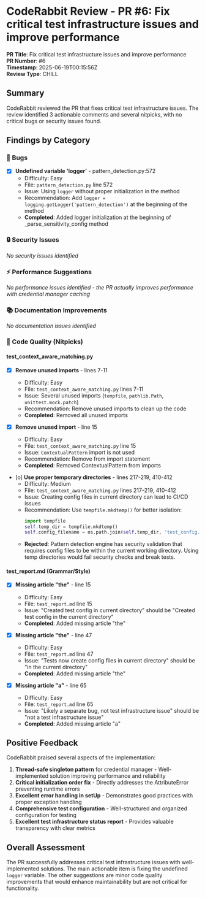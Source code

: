# CodeRabbit Review - PR #6: Fix critical test infrastructure issues and improve performance

**PR Title**: Fix critical test infrastructure issues and improve performance  
**PR Number**: #6  
**Timestamp**: 2025-06-19T00:15:56Z  
**Review Type**: CHILL  

## Summary

CodeRabbit reviewed the PR that fixes critical test infrastructure issues. The review identified 3 actionable comments and several nitpicks, with no critical bugs or security issues found.

## Findings by Category

### 🐛 Bugs

- [x] **Undefined variable 'logger'** - pattern_detection.py:572
  - Difficulty: Easy
  - File: `pattern_detection.py` line 572
  - Issue: Using `logger` without proper initialization in the method
  - Recommendation: Add `logger = logging.getLogger('pattern_detection')` at the beginning of the method
  - **Completed**: Added logger initialization at the beginning of _parse_sensitivity_config method

### 🔒 Security Issues

*No security issues identified*

### ⚡ Performance Suggestions

*No performance issues identified - the PR actually improves performance with credential manager caching*

### 📚 Documentation Improvements

*No documentation issues identified*

### 💅 Code Quality (Nitpicks)

#### test_context_aware_matching.py

- [x] **Remove unused imports** - lines 7-11
  - Difficulty: Easy
  - File: `test_context_aware_matching.py` lines 7-11
  - Issue: Several unused imports (`tempfile`, `pathlib.Path`, `unittest.mock.patch`)
  - Recommendation: Remove unused imports to clean up the code
  - **Completed**: Removed all unused imports

- [x] **Remove unused import** - line 15
  - Difficulty: Easy
  - File: `test_context_aware_matching.py` line 15
  - Issue: `ContextualPattern` import is not used
  - Recommendation: Remove from import statement
  - **Completed**: Removed ContextualPattern from imports

- [o] **Use proper temporary directories** - lines 217-219, 410-412
  - Difficulty: Medium
  - File: `test_context_aware_matching.py` lines 217-219, 410-412
  - Issue: Creating config files in current directory can lead to CI/CD issues
  - Recommendation: Use `tempfile.mkdtemp()` for better isolation:
    ```python
    import tempfile
    self.temp_dir = tempfile.mkdtemp()
    self.config_filename = os.path.join(self.temp_dir, 'test_config.json')
    ```
  - **Rejected**: Pattern detection engine has security validation that requires config files to be within the current working directory. Using temp directories would fail security checks and break tests.

#### test_report.md (Grammar/Style)

- [x] **Missing article "the"** - line 15
  - Difficulty: Easy
  - File: `test_report.md` line 15
  - Issue: "Created test config in current directory" should be "Created test config in the current directory"
  - **Completed**: Added missing article "the"
  
- [x] **Missing article "the"** - line 47
  - Difficulty: Easy
  - File: `test_report.md` line 47
  - Issue: "Tests now create config files in current directory" should be "in the current directory"
  - **Completed**: Added missing article "the"

- [x] **Missing article "a"** - line 65
  - Difficulty: Easy
  - File: `test_report.md` line 65
  - Issue: "Likely a separate bug, not test infrastructure issue" should be "not a test infrastructure issue"
  - **Completed**: Added missing article "a"

## Positive Feedback

CodeRabbit praised several aspects of the implementation:

1. **Thread-safe singleton pattern** for credential manager - Well-implemented solution improving performance and reliability
2. **Critical initialization order fix** - Directly addresses the AttributeError preventing runtime errors
3. **Excellent error handling in setUp** - Demonstrates good practices with proper exception handling
4. **Comprehensive test configuration** - Well-structured and organized configuration for testing
5. **Excellent test infrastructure status report** - Provides valuable transparency with clear metrics

## Overall Assessment

The PR successfully addresses critical test infrastructure issues with well-implemented solutions. The main actionable item is fixing the undefined `logger` variable. The other suggestions are minor code quality improvements that would enhance maintainability but are not critical for functionality.